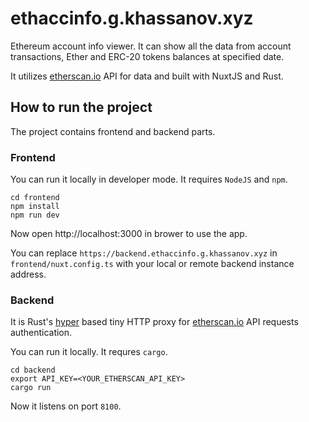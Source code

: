 # ethaccinfo.g.khassanov.xyz

Ethereum account info viewer.
It can show all the data from account transactions, Ether and ERC-20 tokens balances at specified date.

It utilizes [etherscan.io](https://etherscan.io/) API for data and built with NuxtJS and Rust.

## How to run the project

The project contains frontend and backend parts.

### Frontend

You can run it locally in developer mode. It requires `NodeJS` and `npm`.

```console
cd frontend
npm install
npm run dev
```

Now open http://localhost:3000 in brower to use the app.

You can replace `https://backend.ethaccinfo.g.khassanov.xyz` in `frontend/nuxt.config.ts` with your local or remote backend instance address.

### Backend

It is Rust's [hyper](https://github.com/hyperium/hyper) based tiny HTTP proxy for [etherscan.io](https://etherscan.io/) API requests authentication.

You can run it locally. It requres `cargo`.

```console
cd backend
export API_KEY=<YOUR_ETHERSCAN_API_KEY>
cargo run
```

Now it listens on port `8100`.
